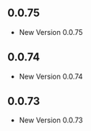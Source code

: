 ## 0.0.75

- New Version 0.0.75


## 0.0.74

- New Version 0.0.74


## 0.0.73

- New Version 0.0.73

 